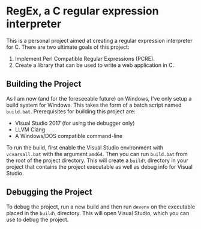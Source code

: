 # RegEx, a C regular expression interpreter

This is a personal project aimed at creating a regular expression interpreter
for C. There are two ultimate goals of this project:

 1. Implement Perl Compatible Regular Expressions (PCRE).
 2. Create a library that can be used to write a web application in C.

## Building the Project

As I am now (and for the foreseeable future) on Windows, I've only setup a build
system for Windows. This takes the form of a batch script named `build.bat`.
Prerequisites for building this project are:

 -  Visual Studio 2017 (for using the debugger only)
 -  LLVM Clang
 -  A Windows/DOS compatible command-line

To run the build, first enable the Visual Studio environment with
`vcvarsall.bat` with the argument `amd64`. Then you can run `build.bat` from the
root of the project directory. This will create a `build\` directory in your
project that contains the project executable as well as debug info for Visual
Studio.

## Debugging the Project

To debug the project, run a new build and then run `devenv` on the executable
placed in the `build\` directory. This will open Visual Studio, which you can
use to debug the project.
